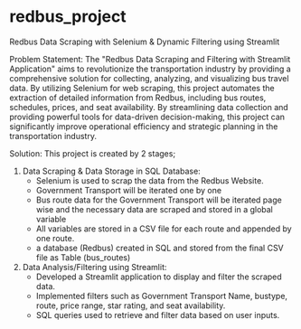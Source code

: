 # redbus_project
Redbus Data Scraping with Selenium & Dynamic Filtering using Streamlit

Problem Statement:
The "Redbus Data Scraping and Filtering with Streamlit Application" aims to revolutionize the transportation industry by providing a comprehensive solution for collecting, analyzing, and visualizing bus travel data. By utilizing Selenium for web scraping, this project automates the extraction of detailed information from Redbus, including bus routes, schedules, prices, and seat availability. By streamlining data collection and providing powerful tools for data-driven decision-making, this project can significantly improve operational efficiency and strategic planning in the transportation industry.

Solution:
This project is created by 2 stages;
  1. Data Scraping & Data Storage in SQL Database:
      - Selenium is used to scrap the data from the Redbus Website.
      - Government Transport will be iterated one by one
      - Bus route data for the Government Transport will be iterated page wise and the necessary data are scraped and stored in a global variable
      - All variables are stored in a CSV file for each route and appended by one route.
      - a database (Redbus) created in SQL and stored from the final CSV file as Table (bus_routes)
  2. Data Analysis/Filtering using Streamlit:
       - Developed a Streamlit application to display and filter the scraped data.
       - Implemented filters such as Government Transport Name, bustype, route, price range, star rating, and seat availability.
       - SQL queries used to retrieve and filter data based on user inputs.
     
